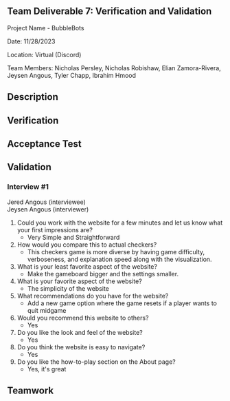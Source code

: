 ## Team Deliverable 7: Verification and Validation
Project Name - BubbleBots

Date: 11/28/2023

Location: Virtual (Discord)

Team Members: Nicholas Persley, Nicholas Robishaw, Elian Zamora-Rivera, Jeysen Angous, Tyler Chapp, Ibrahim Hmood

## Description

## Verification

## Acceptance Test

## Validation

### Interview #1
Jered Angous (interviewee)  
Jeysen Angous (interviewer)
1. Could you work with the website for a few minutes and let us know what your first impressions are?  
   * Very Simple and Straightforward
2. How would you compare this to actual checkers?  
   * This checkers game is more diverse by having game difficulty, verboseness, and explanation speed along with the visualization.
3. What is your least favorite aspect of the website?
   * Make the gameboard bigger and the settings smaller.
5. What is your favorite aspect of the website?  
   * The simplicity of the website
6. What recommendations do you have for the website?
   * Add a new game option where the game resets if a player wants to quit midgame
8. Would you recommend this website to others?  
   * Yes
9. Do you like the look and feel of the website?  
   * Yes
10. Do you think the website is easy to navigate?  
    * Yes
11. Do you like the how-to-play section on the About page?  
    * Yes, it's great


## Teamwork
